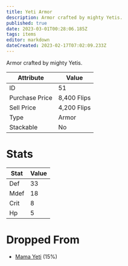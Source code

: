 ```yaml
---
title: Yeti Armor
description: Armor crafted by mighty Yetis.
published: true
date: 2023-03-01T00:28:06.185Z
tags: items
editor: markdown
dateCreated: 2023-02-17T07:02:09.233Z
---
```


Armor crafted by mighty Yetis.

|Attribute|Value|
|-|-|
|ID|51|
|Purchase Price|8,400 Flips|
|Sell Price|4,200 Flips|
|Type|Armor|
|Stackable|No|

# Stats
|Stat|Value|
|-|-|
|Def|33|
|Mdef|18|
|Crit|8|
|Hp|5|

# Dropped From
 * [Mama Yeti](/monsters/mama-yeti) (15%)
